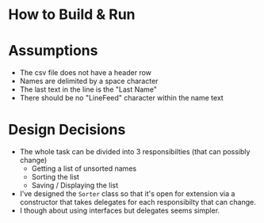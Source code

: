 ﻿# How to Build & Run



# Assumptions

- The csv file does not have a header row
- Names are delimited by a space character
- The last text in the line is the "Last Name"
- There should be no "LineFeed" character within the name text

# Design Decisions

* The whole task can be divided into 3 responsibilties (that can possibly change)
  * Getting a list of unsorted names
  * Sorting the list
  * Saving / Displaying the list
* I've designed the `Sorter` class so that it's open for extension via a constructor that takes delegates for each responsibilty that can change.
* I though about using interfaces but delegates seems simpler.

